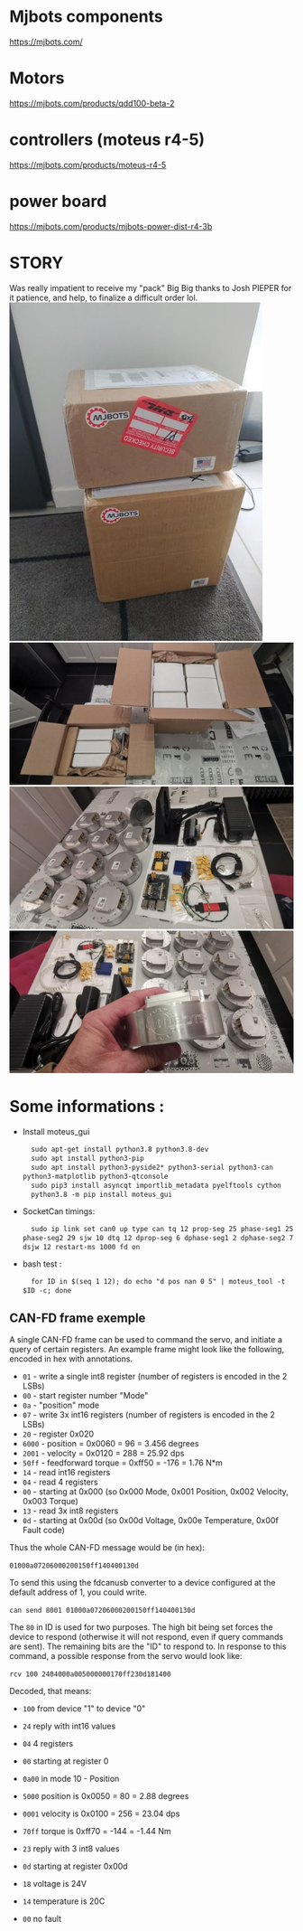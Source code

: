 # Mjbots components

https://mjbots.com/

# Motors
https://mjbots.com/products/qdd100-beta-2

# controllers (moteus r4-5)
https://mjbots.com/products/moteus-r4-5

# power board
https://mjbots.com/products/mjbots-power-dist-r4-3b

# STORY

Was really impatient to receive my "pack"
Big Big thanks to Josh PIEPER for it patience, and help, to finalize a difficult order lol.
![Alt text](../images/mjbots/box1.jpg?raw=true)
![Alt text](../images/mjbots/box2.jpg?raw=true)
![Alt text](../images/mjbots/box3.jpg?raw=true)
![Alt text](../images/mjbots/box4.jpg?raw=true)

# Some informations :

* Install moteus_gui

        sudo apt-get install python3.8 python3.8-dev
        sudo apt install python3-pip
        sudo apt install python3-pyside2* python3-serial python3-can python3-matplotlib python3-qtconsole
        sudo pip3 install asyncqt importlib_metadata pyelftools cython
        python3.8 -m pip install moteus_gui
        
* SocketCan timings:

        sudo ip link set can0 up type can tq 12 prop-seg 25 phase-seg1 25 phase-seg2 29 sjw 10 dtq 12 dprop-seg 6 dphase-seg1 2 dphase-seg2 7 dsjw 12 restart-ms 1000 fd on

* bash test :

        for ID in $(seq 1 12); do echo "d pos nan 0 5" | moteus_tool -t $ID -c; done

## CAN-FD frame exemple ##

A single CAN-FD frame can be used to command the servo, and initiate a
query of certain registers.  An example frame might look like the
following, encoded in hex with annotations.

- `01` - write a single int8 register (number of registers is encoded
  in the 2 LSBs)
 - `00` - start register number "Mode"
 - `0a` - "position" mode
- `07` - write 3x int16 registers (number of registers is encoded in
  the 2 LSBs)
 - `20` - register 0x020
 - `6000` - position = 0x0060 = 96 = 3.456 degrees
 - `2001` - velocity = 0x0120 = 288 = 25.92 dps
 - `50ff` - feedforward torque = 0xff50 = -176 = 1.76 N*m
- `14` - read int16 registers
 - `04` - read 4 registers
 - `00` - starting at 0x000 (so 0x000 Mode, 0x001 Position, 0x002
   Velocity, 0x003 Torque)
- `13` - read 3x int8 registers
 - `0d` - starting at 0x00d (so 0x00d Voltage, 0x00e Temperature,
    0x00f Fault code)

Thus the whole CAN-FD message would be (in hex):

`01000a07206000200150ff140400130d`

To send this using the fdcanusb converter to a device configured at
the default address of 1, you could write.

`can send 8001 01000a07206000200150ff140400130d`

The `80` in ID is used for two purposes.  The high bit being set
forces the device to respond (otherwise it will not respond, even if
query commands are sent).  The remaining bits are the "ID" to respond
to.  In response to this command, a possible response from the servo
would look like:

`rcv 100 2404000a005000000170ff230d181400`

Decoded, that means:

- `100` from device "1" to device "0"

- `24` reply with int16 values
 - `04` 4 registers
 - `00` starting at register 0
 - `0a00` in mode 10 - Position
 - `5000` position is 0x0050 = 80 = 2.88 degrees
 - `0001` velocity is 0x0100 = 256 = 23.04 dps
 - `70ff` torque is 0xff70 = -144 = -1.44 Nm
- `23` reply with 3 int8 values
 - `0d` starting at register 0x00d
 - `18` voltage is 24V
 - `14` temperature is 20C
 - `00` no fault
